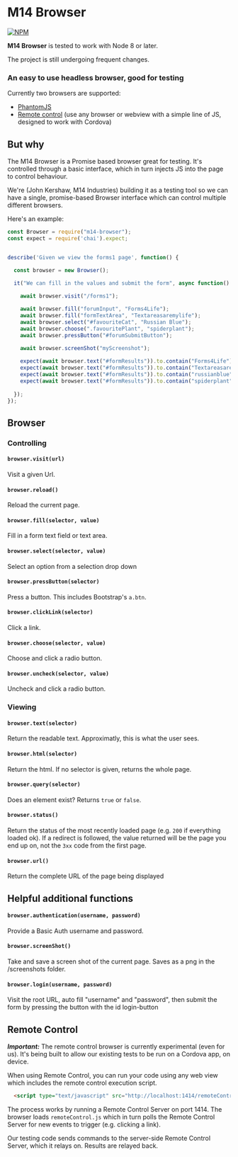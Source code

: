 # M14 Browser

[![NPM](https://nodei.co/npm/m14-browser.png)](https://nodei.co/npm/m14-browser/)

**M14 Browser** is tested to work with Node 8 or later. 

The project is still undergoing frequent changes.

### An easy to use headless browser, good for testing

Currently two browsers are supported:

* [PhantomJS](https://www.npmjs.com/package/phantom)
* [Remote control](#remote-control) (use any browser or webview with a simple line of JS, designed to work with Cordova)

## But why

The M14 Browser is a Promise based browser great for testing. It's controlled through a basic interface, which in turn injects JS into the page to control behaviour.

We're (John Kershaw, M14 Industries) building it as a testing tool so we can have a single, promise-based Browser interface which can control multiple different browsers.

Here's an example:

```js
const Browser = require("m14-browser");
const expect = require('chai').expect;


describe('Given we view the forms1 page', function() {

  const browser = new Browser();
    
  it("We can fill in the values and submit the form", async function() {

    await browser.visit("/forms1");

    await browser.fill("forumInput", "Forms4Life");
    await browser.fill("formTextArea", "Textareasaremylife");
    await browser.select("#favouriteCat", "Russian Blue");
    await browser.choose(".favouritePlant", "spiderplant");
    await browser.pressButton("#forumSubmitButton");
    
    await browser.screenShot("myScreenshot");

    expect(await browser.text("#formResults")).to.contain("Forms4Life");
    expect(await browser.text("#formResults")).to.contain("Textareasaremylife");
    expect(await browser.text("#formResults")).to.contain("russianblue");
    expect(await browser.text("#formResults")).to.contain("spiderplant");
    
  });
});
```
## Browser

### Controlling

#### `browser.visit(url)`

Visit a given Url.

#### `browser.reload()`

Reload the current page.
 
#### `browser.fill(selector, value)`

Fill in a form text field or text area.

#### `browser.select(selector, value)`

Select an option from a selection drop down

#### `browser.pressButton(selector)`

Press a button. This includes Bootstrap's `a.btn`.

#### `browser.clickLink(selector)`

Click a link.

#### `browser.choose(selector, value)`

Choose and click a radio button.

#### `browser.uncheck(selector, value)`

Uncheck and click a radio button.

### Viewing

#### `browser.text(selector)`

Return the readable text. Approximatly, this is what the user
 sees.

#### `browser.html(selector)`

Return the html. If no selector is given, returns the whole page.

#### `browser.query(selector)`

Does an element exist? Returns `true` or `false`.

#### `browser.status()`

Return the status of the most recently loaded page (e.g. `200` if everything loaded ok). If a redirect is followed, the value returned will be the page you end up on, not the `3xx` code from the first page.

#### `browser.url()`

Return the complete URL of the page being displayed


## Helpful additional functions

#### `browser.authentication(username, password)`

Provide a Basic Auth username and password.

#### `browser.screenShot()`

Take and save a screen shot of the current page. Saves as a png in the /screenshots folder.

#### `browser.login(username, password)`

Visit the root URL, auto fill "username" and "password", then submit the form by pressing the button with the id login-button

## Remote Control

***Important:*** The remote control browser is currently experimental (even for us). It's being built to allow our existing tests to be run on a Cordova app, on device.

When using Remote Control, you can run your code using any web view which includes the remote control execution script.

```html
  <script type="text/javascript" src="http://localhost:1414/remoteControl.js"></script>
```

The process works by running a Remote Control Server on port 1414. The browser loads `remoteControl.js` which in turn polls the Remote Control Server for new events to trigger (e.g. clicking a link).

Our testing code sends commands to the server-side Remote Control Server, which it relays on. Results are relayed back.
